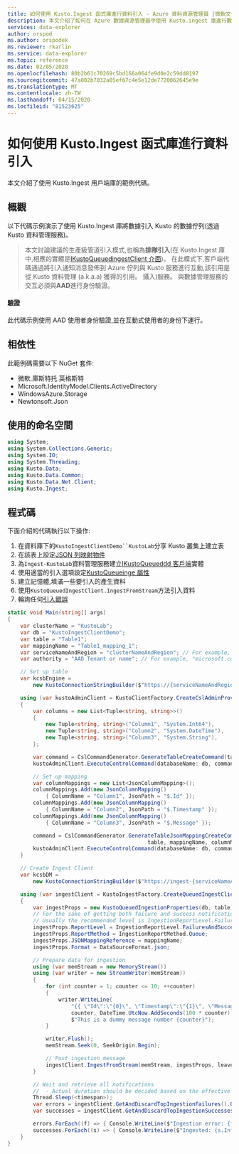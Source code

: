 ```yaml
---
title: 如何使用 Kusto.Ingest 函式庫進行資料引入 - Azure 資料資源管理員 |微軟文件
description: 本文介紹了如何在 Azure 數據資源管理器中使用 Kusto.ingest 庫進行數據引入。
services: data-explorer
author: orspod
ms.author: orspodek
ms.reviewer: rkarlin
ms.service: data-explorer
ms.topic: reference
ms.date: 02/05/2020
ms.openlocfilehash: 80b2b61c70269c5bd166a064fe9d0e2c59dd8197
ms.sourcegitcommit: 47a002b7032a05ef67c4e5e12de7720062645e9e
ms.translationtype: MT
ms.contentlocale: zh-TW
ms.lasthandoff: 04/15/2020
ms.locfileid: "81523625"
---
```

# <a name="howto-data-ingestion-with-kustoingest-library"></a>如何使用 Kusto.Ingest 函式庫進行資料引入
本文介紹了使用 Kusto.Ingest 用戶端庫的範例代碼。

## <a name="overview"></a>概觀
以下代碼示例演示了使用 Kusto.Ingest 庫將數據引入 Kusto 的數據佇列(透過 Kusto 資料管理服務)。

> 本文討論建議的生產級管道引入模式,也稱為**排隊引入**(在 Kusto.Ingest 庫中,相應的實體是[IKustoQueuedingestClient 介面](kusto-ingest-client-reference.md#interface-ikustoqueuedingestclient))。 在此模式下,客戶端代碼通過將引入通知消息發佈到 Azure 佇列與 Kusto 服務進行互動,該引用是從 Kusto 資料管理 (a.k.a.a) 獲得的引用。 攝入)服務。 與數據管理服務的交互必須與**AAD**進行身份驗證。

#### <a name="authentication"></a>驗證
此代碼示例使用 AAD 使用者身份驗證,並在互動式使用者的身份下運行。

## <a name="dependencies"></a>相依性
此範例碼需要以下 NuGet 套件:
* 微軟.庫斯特托.英格斯特
* Microsoft.IdentityModel.Clients.ActiveDirectory
* WindowsAzure.Storage
* Newtonsoft.Json

## <a name="namespaces-used"></a>使用的命名空間
```csharp
using System;
using System.Collections.Generic;
using System.IO;
using System.Threading;
using Kusto.Data;
using Kusto.Data.Common;
using Kusto.Data.Net.Client;
using Kusto.Ingest;
```

## <a name="code"></a>程式碼
下面介紹的代碼執行以下操作:
1. 在資料庫下的`KustoIngestClientDemo``KustoLab`分享 Kusto 叢集上建立表
2. 在該表上設定[JSON 列映射物件](../../management/create-ingestion-mapping-command.md)
3. 為`Ingest-KustoLab`資料管理服務建立[IKustoQueueddd 客戶端](kusto-ingest-client-reference.md#interface-ikustoqueuedingestclient)實體
4. 使用適當的引入選項設定[KustoQueueinge 屬性](kusto-ingest-client-reference.md#class-kustoqueuedingestionproperties)
5. 建立記憶體,填滿一些要引入的產生資料
6. 使用`KustoQueuedIngestClient.IngestFromStream`方法引入資料
7. 輪詢任何[引入錯誤](kusto-ingest-client-status.md#tracking-ingestion-status-kustoqueuedingestclient)

```csharp
static void Main(string[] args)
{
    var clusterName = "KustoLab";
    var db = "KustoIngestClientDemo";
    var table = "Table1";
    var mappingName = "Table1_mapping_1";
    var serviceNameAndRegion = "clusterNameAndRegion"; // For example, "mycluster.westus"
    var authority = "AAD Tenant or name"; // For example, "microsoft.com"

    // Set up table
    var kcsbEngine =
        new KustoConnectionStringBuilder($"https://{serviceNameAndRegion}.kusto.windows.net").WithAadUserPromptAuthentication(authority: $"{authority}");

    using (var kustoAdminClient = KustoClientFactory.CreateCslAdminProvider(kcsbEngine))
    {
        var columns = new List<Tuple<string, string>>()
        {
            new Tuple<string, string>("Column1", "System.Int64"),
            new Tuple<string, string>("Column2", "System.DateTime"),
            new Tuple<string, string>("Column3", "System.String"),
        };

        var command = CslCommandGenerator.GenerateTableCreateCommand(table, columns);
        kustoAdminClient.ExecuteControlCommand(databaseName: db, command: command);

        // Set up mapping
        var columnMappings = new List<JsonColumnMapping>();
        columnMappings.Add(new JsonColumnMapping()
            { ColumnName = "Column1", JsonPath = "$.Id" });
        columnMappings.Add(new JsonColumnMapping()
            { ColumnName = "Column2", JsonPath = "$.Timestamp" });
        columnMappings.Add(new JsonColumnMapping()
            { ColumnName = "Column3", JsonPath = "$.Message" });

        command = CslCommandGenerator.GenerateTableJsonMappingCreateCommand(
                                            table, mappingName, columnMappings);
        kustoAdminClient.ExecuteControlCommand(databaseName: db, command: command);
    }

    // Create Ingest Client
    var kcsbDM =
        new KustoConnectionStringBuilder($"https://ingest-{serviceNameAndRegion}.kusto.windows.net").WithAadUserPromptAuthentication(authority: $"{authority}");

    using (var ingestClient = KustoIngestFactory.CreateQueuedIngestClient(kcsbDM))
    {
        var ingestProps = new KustoQueuedIngestionProperties(db, table);
        // For the sake of getting both failure and success notifications we set this to IngestionReportLevel.FailuresAndSuccesses
        // Usually the recommended level is IngestionReportLevel.FailuresOnly
        ingestProps.ReportLevel = IngestionReportLevel.FailuresAndSuccesses;
        ingestProps.ReportMethod = IngestionReportMethod.Queue;
        ingestProps.JSONMappingReference = mappingName;
        ingestProps.Format = DataSourceFormat.json;

        // Prepare data for ingestion
        using (var memStream = new MemoryStream())
        using (var writer = new StreamWriter(memStream))
        {
            for (int counter = 1; counter <= 10; ++counter)
            {
                writer.WriteLine(
                    "{{ \"Id\":\"{0}\", \"Timestamp\":\"{1}\", \"Message\":\"{2}\" }}",
                    counter, DateTime.UtcNow.AddSeconds(100 * counter),
                    $"This is a dummy message number {counter}");
            }

            writer.Flush();
            memStream.Seek(0, SeekOrigin.Begin);

            // Post ingestion message
            ingestClient.IngestFromStream(memStream, ingestProps, leaveOpen: true);
        }

        // Wait and retrieve all notifications
        //  - Actual duration should be decided based on the effective Ingestion Batching Policy set on the table/database
        Thread.Sleep(<timespan>);
        var errors = ingestClient.GetAndDiscardTopIngestionFailures().GetAwaiter().GetResult();
        var successes = ingestClient.GetAndDiscardTopIngestionSuccesses().GetAwaiter().GetResult();

        errors.ForEach((f) => { Console.WriteLine($"Ingestion error: {f.Info.Details}"); });
        successes.ForEach((s) => { Console.WriteLine($"Ingested: {s.Info.IngestionSourcePath}"); });
    }
}
```